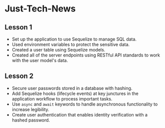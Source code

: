 # Just-Tech-News

## Lesson 1
* Set up the application to use Sequelize to manage SQL data.
* Used environment variables to protect the sensitive data.
* Created a user table using Sequelize models.
* Created all of the server endpoints using RESTful API standards to work with the user model's data.

## Lesson 2
* Secure user passwords stored in a database with hashing.
* Add Sequelize hooks (lifecycle events) at key junctures in the application workflow to process important tasks.
* Use `async` and `await` keywords to handle asynchronous functionality to increase legibility.
* Create user authentication that enables identity verification with a hashed password.